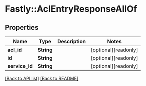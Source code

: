 # Fastly::AclEntryResponseAllOf

## Properties

| Name | Type | Description | Notes |
| ---- | ---- | ----------- | ----- |
| **acl_id** | **String** |  | [optional][readonly] |
| **id** | **String** |  | [optional][readonly] |
| **service_id** | **String** |  | [optional][readonly] |

[[Back to API list]](../../README.md#endpoints) [[Back to README]](../../README.md)


